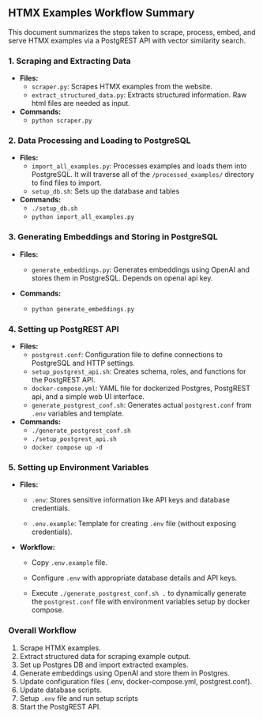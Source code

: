 ## HTMX Examples Workflow Summary

This document summarizes the steps taken to scrape, process, embed, and serve HTMX examples via a PostgREST API with vector similarity search.

### 1. Scraping and Extracting Data

*   **Files:**
    *   `scraper.py`: Scrapes HTMX examples from the website.
    *   `extract_structured_data.py`: Extracts structured information. Raw html files are needed as input. 
*   **Commands:**
    *  `python scraper.py`

### 2. Data Processing and Loading to PostgreSQL

*   **Files:**
    *   `import_all_examples.py`: Processes examples and loads them into PostgreSQL. It will traverse all of the `/processed_examples/` directory to find files to import.
    * `setup_db.sh`: Sets up the database and tables
*   **Commands:**
    *  `./setup_db.sh`
    *  `python import_all_examples.py`

### 3. Generating Embeddings and Storing in PostgreSQL

*   **Files:**
    *   `generate_embeddings.py`: Generates embeddings using OpenAI and stores them in PostgreSQL. Depends on openai api key.
*   **Commands:**

    *   `python generate_embeddings.py`

### 4. Setting up PostgREST API

*   **Files:**
    *   `postgrest.conf`: Configuration file to define connections to PostgreSQL and HTTP settings.
    *   `setup_postgrest_api.sh`: Creates schema, roles, and functions for the PostgREST API.
    *   `docker-compose.yml`: YAML file for dockerized Postgres, PostgREST api, and a simple web UI interface.
    * `generate_postgrest_conf.sh`: Generates actual `postgrest.conf` from `.env` variables and template.
*   **Commands:**
    *   `./generate_postgrest_conf.sh`
    *   `./setup_postgrest_api.sh`
    *   `docker compose up -d`

### 5. Setting up Environment Variables

*   **Files:**

    *   `.env`: Stores sensitive information like API keys and database credentials.

    *   `.env.example`: Template for creating `.env` file (without exposing credentials).

*   **Workflow:**

    *   Copy `.env.example` file.

    *   Configure `.env` with appropriate database details and API keys.

    *   Execute `./generate_postgrest_conf.sh .` to dynamically generate the `postgrest.conf` file with environment variables setup by docker compose.

### Overall Workflow

1.  Scrape HTMX examples.
2.  Extract structured data for scraping example output.
3.  Set up Postgres DB and import extracted examples.
4.  Generate embeddings using OpenAI and store them in Postgres.
5.  Update configuration files (.env, docker-compose.yml, postgrest.conf).
6.  Update database scripts.
7.  Setup `.env` file and run setup scripts
8.  Start the PostgREST API.


